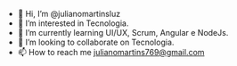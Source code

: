 - 👋 Hi, I’m @julianomartinsluz
- 👀 I’m interested in  Tecnologia.
- 🌱 I’m currently learning UI/UX, Scrum, Angular e NodeJs.        
- 💞️ I’m looking to collaborate on  Tecnologia.
- 📫 How to reach me  julianomartins769@gmail.com

<!---
julianomartinsluz/julianomartinsluz is a ✨ special ✨ repository because its `README.md` (this file) appears on your GitHub profile.
You can click the Preview link to take a look at your changes.
--->
